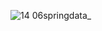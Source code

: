 ![14 06springdata_](https://github.com/user-attachments/assets/7f467953-faa7-4676-9e02-af60ca391d1a)
